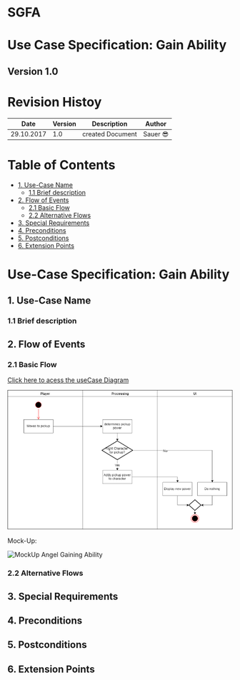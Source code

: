 # SGFA
# Use Case Specification: Gain Ability

## Version 1.0

# Revision Histoy



| Date          | Version  | Description       | Author |
| ------------- |----------| ------------------|--------|
| 29.10.2017    | 1.0      | created Document  |Sauer	:sunglasses:|


# Table of Contents
- [1. Use-Case Name](#1-use-case-name)
  * [1.1 Brief description](#11-brief-description)
- [2. Flow of Events](#2-flow-of-events)
  * [2.1 Basic Flow](#21-basic-flow)
  * [2.2 Alternative Flows](#22-alternative-flows)
- [3. Special Requirements](#3-special-requirements)
- [4. Preconditions](#4-preconditions)
- [5. Postconditions](#5-postconditions)
- [6. Extension Points](#6-extension-points)



# Use-Case Specification: Gain Ability


## 1. Use-Case Name

### 1.1 Brief description

## 2. Flow of Events

### 2.1 Basic Flow

[Click here to acess the useCase Diagram][UC]

![UseCaseDiagram][UC]

[UC]: UCGainAbility.png "UseCaseDiagram Gain Ability"


Mock-Up:

![MockUp Angel Gaining Ability][MockUp]

[MockUp]: https://media.giphy.com/media/3ohhwuTXZLcTm5eC6k/giphy.gif "Gain Ability MockUp"

### 2.2 Alternative Flows

## 3. Special Requirements

## 4. Preconditions

## 5. Postconditions

## 6. Extension Points
